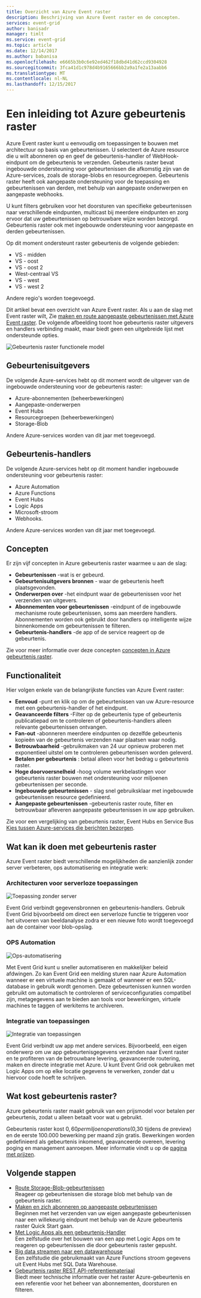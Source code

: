 ```yaml
---
title: Overzicht van Azure Event raster
description: Beschrijving van Azure Event raster en de concepten.
services: event-grid
author: banisadr
manager: timlt
ms.service: event-grid
ms.topic: article
ms.date: 12/14/2017
ms.author: babanisa
ms.openlocfilehash: e6665b3b0c6e92ed462f18dbd41d62ccd9304928
ms.sourcegitcommit: 3fca41d1c978d4b9165666bb2a9a1fe2a13aabb6
ms.translationtype: MT
ms.contentlocale: nl-NL
ms.lasthandoff: 12/15/2017
---
```

# <a name="an-introduction-to-azure-event-grid"></a>Een inleiding tot Azure gebeurtenis raster

Azure Event raster kunt u eenvoudig om toepassingen te bouwen met architectuur op basis van gebeurtenissen. U selecteert de Azure resource die u wilt abonneren op en geef de gebeurtenis-handler of WebHook-eindpunt om de gebeurtenis te verzenden. Gebeurtenis raster bevat ingebouwde ondersteuning voor gebeurtenissen die afkomstig zijn van de Azure-services, zoals de storage-blobs en resourcegroepen. Gebeurtenis raster heeft ook aangepaste ondersteuning voor de toepassing en gebeurtenissen van derden, met behulp van aangepaste onderwerpen en aangepaste webhooks. 

U kunt filters gebruiken voor het doorsturen van specifieke gebeurtenissen naar verschillende eindpunten, multicast bij meerdere eindpunten en zorg ervoor dat uw gebeurtenissen op betrouwbare wijze worden bezorgd. Gebeurtenis raster ook met ingebouwde ondersteuning voor aangepaste en derden gebeurtenissen.

Op dit moment ondersteunt raster gebeurtenis de volgende gebieden:

* VS - midden
*   VS - oost
*   VS - oost 2
*   West-centraal VS
*   VS - west
*   VS - west 2

Andere regio's worden toegevoegd.

Dit artikel bevat een overzicht van Azure Event raster. Als u aan de slag met Event raster wilt, Zie [maken en route aangepaste gebeurtenissen met Azure Event raster](custom-event-quickstart.md). De volgende afbeelding toont hoe gebeurtenis raster uitgevers en handlers verbinding maakt, maar biedt geen een uitgebreide lijst met ondersteunde opties.

![Gebeurtenis raster functionele model](./media/overview/event-grid-functional-model.png)

## <a name="event-publishers"></a>Gebeurtenisuitgevers

De volgende Azure-services hebt op dit moment wordt de uitgever van de ingebouwde ondersteuning voor de gebeurtenis raster:

* Azure-abonnementen (beheerbewerkingen)
* Aangepaste-onderwerpen
* Event Hubs
* Resourcegroepen (beheerbewerkingen)
* Storage-Blob

Andere Azure-services worden van dit jaar met toegevoegd.

## <a name="event-handlers"></a>Gebeurtenis-handlers

De volgende Azure-services hebt op dit moment handler ingebouwde ondersteuning voor gebeurtenis raster: 

* Azure Automation
* Azure Functions
* Event Hubs
* Logic Apps
* Microsoft-stroom
* Webhooks.

Andere Azure-services worden van dit jaar met toegevoegd.

## <a name="concepts"></a>Concepten

Er zijn vijf concepten in Azure gebeurtenis raster waarmee u aan de slag:

* **Gebeurtenissen** -wat is er gebeurd.
* **Gebeurtenisuitgevers bronnen** - waar de gebeurtenis heeft plaatsgevonden.
* **Onderwerpen over** -het eindpunt waar de gebeurtenissen voor het verzenden van uitgevers.
* **Abonnementen voor gebeurtenissen** -eindpunt of de ingebouwde mechanisme route gebeurtenissen, soms aan meerdere handlers. Abonnementen worden ook gebruikt door handlers op intelligente wijze binnenkomende om gebeurtenissen te filteren.
* **Gebeurtenis-handlers** -de app of de service reageert op de gebeurtenis.

Zie voor meer informatie over deze concepten [concepten in Azure gebeurtenis raster](concepts.md).

## <a name="capabilities"></a>Functionaliteit

Hier volgen enkele van de belangrijkste functies van Azure Event raster:

* **Eenvoud** -punt en klik op om de gebeurtenissen van uw Azure-resource met een gebeurtenis-handler of het eindpunt.
* **Geavanceerde filters** -Filter op de gebeurtenis type of gebeurtenis publicatiepad om te controleren of gebeurtenis-handlers alleen relevante gebeurtenissen ontvangen.
* **Fan-out** -abonneren meerdere eindpunten op dezelfde gebeurtenis kopieën van de gebeurtenis verzenden naar plaatsen waar nodig.
* **Betrouwbaarheid** -gebruikmaken van 24 uur opnieuw proberen met exponentieel uitstel om te controleren gebeurtenissen worden geleverd.
* **Betalen per gebeurtenis** : betaal alleen voor het bedrag u gebeurtenis raster.
* **Hoge doorvoersnelheid** -hoog volume werkbelastingen voor gebeurtenis raster bouwen met ondersteuning voor miljoenen gebeurtenissen per seconde.
* **Ingebouwde gebeurtenissen** - slag snel gebruiksklaar met ingebouwde gebeurtenissen resource gedefinieerd.
* **Aangepaste gebeurtenissen** -gebeurtenis raster route, filter en betrouwbaar afleveren aangepaste gebeurtenissen in uw app gebruiken.

Zie voor een vergelijking van gebeurtenis raster, Event Hubs en Service Bus [Kies tussen Azure-services die berichten bezorgen](compare-messaging-services.md).

## <a name="what-can-i-do-with-event-grid"></a>Wat kan ik doen met gebeurtenis raster

Azure Event raster biedt verschillende mogelijkheden die aanzienlijk zonder server verbeteren, ops automatisering en integratie werk: 

### <a name="serverless-application-architectures"></a>Architecturen voor serverloze toepassingen

![Toepassing zonder server](./media/overview/serverless_web_app.png)

Event Grid verbindt gegevensbronnen en gebeurtenis-handlers. Gebruik Event Grid bijvoorbeeld om direct een serverloze functie te triggeren voor het uitvoeren van beeldanalyse zodra er een nieuwe foto wordt toegevoegd aan de container voor blob-opslag. 

### <a name="ops-automation"></a>OPS Automation

![Ops-automatisering](./media/overview/Ops_automation.png)

Met Event Grid kunt u sneller automatiseren en makkelijker beleid afdwingen. Zo kan Event Grid een melding sturen naar Azure Automation wanneer er een virtuele machine is gemaakt of wanneer er een SQL-database in gebruik wordt genomen. Deze gebeurtenissen kunnen worden gebruikt om automatisch te controleren of serviceconfiguraties compatibel zijn, metagegevens aan te bieden aan tools voor bewerkingen, virtuele machines te taggen of werkitems te archiveren.

### <a name="application-integration"></a>Integratie van toepassingen

![Integratie van toepassingen](./media/overview/app_integration.png)

Event Grid verbindt uw app met andere services. Bijvoorbeeld, een eigen onderwerp om uw app gebeurtenisgegevens verzenden naar Event raster en te profiteren van de betrouwbare levering, geavanceerde routering, maken en directe integratie met Azure. U kunt Event Grid ook gebruiken met Logic Apps om op elke locatie gegevens te verwerken, zonder dat u hiervoor code hoeft te schrijven. 

## <a name="how-much-does-event-grid-cost"></a>Wat kost gebeurtenis raster?

Azure gebeurtenis raster maakt gebruik van een prijsmodel voor betalen per gebeurtenis, zodat u alleen betaalt voor wat u gebruikt.

Gebeurtenis raster kost $0,60 per miljoen operations ($0,30 tijdens de preview) en de eerste 100.000 bewerking per maand zijn gratis. Bewerkingen worden gedefinieerd als gebeurtenis inkomend, geavanceerde overeen, levering poging en management aanroepen.  Meer informatie vindt u op de [pagina met prijzen](https://azure.microsoft.com/pricing/details/event-grid/).

## <a name="next-steps"></a>Volgende stappen

* [Route Storage-Blob-gebeurtenissen](../storage/blobs/storage-blob-event-quickstart.md?toc=%2fazure%2fevent-grid%2ftoc.json)  
  Reageer op gebeurtenissen die storage blob met behulp van de gebeurtenis raster.
* [Maken en zich abonneren op aangepaste gebeurtenissen](custom-event-quickstart.md)  
  Beginnen met het verzenden van uw eigen aangepaste gebeurtenissen naar een willekeurig eindpunt met behulp van de Azure gebeurtenis raster Quick Start gaan.
* [Met Logic Apps als een gebeurtenis-Handler](monitor-virtual-machine-changes-event-grid-logic-app.md)  
  Een zelfstudie over het bouwen van een app met Logic Apps om te reageren op gebeurtenissen die door gebeurtenis raster gepusht.
* [Big data streamen naar een datawarehouse](event-grid-event-hubs-integration.md)  
  Een zelfstudie die gebruikmaakt van Azure Functions stroom gegevens uit Event Hubs met SQL Data Warehouse.
* [Gebeurtenis raster REST API-referentiemateriaal](/rest/api/eventgrid)  
  Biedt meer technische informatie over het raster Azure-gebeurtenis en een referentie voor het beheer van abonnementen, doorsturen en filteren.
